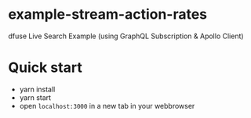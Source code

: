 # example-stream-action-rates
dfuse Live Search Example (using GraphQL Subscription &amp; Apollo Client)

# Quick start

- yarn install
- yarn start
- open `localhost:3000` in a new tab in your webbrowser
